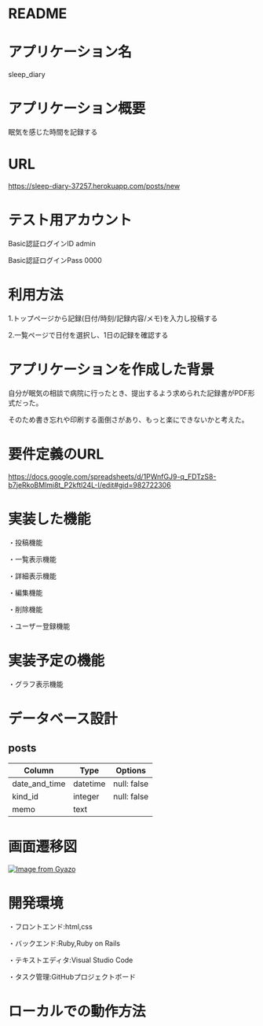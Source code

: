 # README

# アプリケーション名
sleep_diary

# アプリケーション概要
眠気を感じた時間を記録する

# URL
https://sleep-diary-37257.herokuapp.com/posts/new

# テスト用アカウント
Basic認証ログインID admin

Basic認証ログインPass 0000

# 利用方法
1.トップページから記録(日付/時刻/記録内容/メモ)を入力し投稿する

2.一覧ページで日付を選択し、1日の記録を確認する

# アプリケーションを作成した背景
自分が眠気の相談で病院に行ったとき、提出するよう求められた記録書がPDF形式だった。

そのため書き忘れや印刷する面倒さがあり、もっと楽にできないかと考えた。

# 要件定義のURL
https://docs.google.com/spreadsheets/d/1PWnfGJ9-q_FDTzS8-b7jeRkoBMlmi8t_P2kftl24L-I/edit#gid=982722306

# 実装した機能
・投稿機能

・一覧表示機能

・詳細表示機能

・編集機能

・削除機能

・ユーザー登録機能

# 実装予定の機能
・グラフ表示機能

# データベース設計

## posts

|Column         |Type      |Options      |
|---------------|----------|-------------|
| date_and_time | datetime | null: false |
| kind_id       | integer  | null: false |
| memo          | text     |             |

# 画面遷移図
[![Image from Gyazo](https://i.gyazo.com/6a01dc8795b4624de2c23b3a51828a61.png)](https://gyazo.com/6a01dc8795b4624de2c23b3a51828a61)

# 開発環境
・フロントエンド:html,css

・バックエンド:Ruby,Ruby on Rails

・テキストエディタ:Visual Studio Code

・タスク管理:GitHubプロジェクトボード

# ローカルでの動作方法